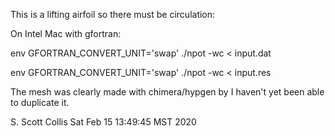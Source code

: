 This is a lifting airfoil so there must be circulation:

On Intel Mac with gfortran:

env GFORTRAN_CONVERT_UNIT='swap' ./npot -wc < input.dat

env GFORTRAN_CONVERT_UNIT='swap' ./npot -wc < input.res

The mesh was clearly made with chimera/hypgen by I haven't yet been 
able to duplicate it.

S. Scott Collis
Sat Feb 15 13:49:45 MST 2020
